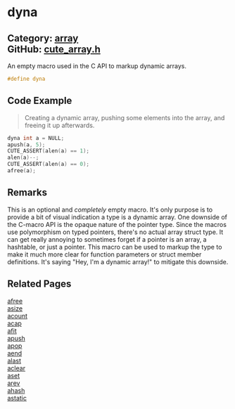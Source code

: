 # dyna

Category: [array](https://github.com/RandyGaul/cute_framework/blob/master/docs/api_reference?id=array)  
GitHub: [cute_array.h](https://github.com/RandyGaul/cute_framework/blob/master/include/cute_array.h)  
---

An empty macro used in the C API to markup dynamic arrays.

```cpp
#define dyna
```

## Code Example

> Creating a dynamic array, pushing some elements into the array, and freeing it up afterwards.

```cpp
dyna int a = NULL;
apush(a, 5);
CUTE_ASSERT(alen(a) == 1);
alen(a)--;
CUTE_ASSERT(alen(a) == 0);
afree(a);
```

## Remarks

This is an optional and _completely_ empty macro. It's only purpose is to provide a bit of visual indication a type is a
dynamic array. One downside of the C-macro API is the opaque nature of the pointer type. Since the macros use polymorphism
on typed pointers, there's no actual array struct type. It can get really annoying to sometimes forget if a pointer is an
array, a hashtable, or just a pointer. This macro can be used to markup the type to make it much more clear for function
parameters or struct member definitions. It's saying "Hey, I'm a dynamic array!" to mitigate this downside.

## Related Pages

[afree](https://github.com/RandyGaul/cute_framework/blob/master/docs/array/afree.md)  
[asize](https://github.com/RandyGaul/cute_framework/blob/master/docs/array/asize.md)  
[acount](https://github.com/RandyGaul/cute_framework/blob/master/docs/array/acount.md)  
[acap](https://github.com/RandyGaul/cute_framework/blob/master/docs/array/acap.md)  
[afit](https://github.com/RandyGaul/cute_framework/blob/master/docs/array/afit.md)  
[apush](https://github.com/RandyGaul/cute_framework/blob/master/docs/array/apush.md)  
[apop](https://github.com/RandyGaul/cute_framework/blob/master/docs/array/apop.md)  
[aend](https://github.com/RandyGaul/cute_framework/blob/master/docs/array/aend.md)  
[alast](https://github.com/RandyGaul/cute_framework/blob/master/docs/array/alast.md)  
[aclear](https://github.com/RandyGaul/cute_framework/blob/master/docs/array/aclear.md)  
[aset](https://github.com/RandyGaul/cute_framework/blob/master/docs/array/aset.md)  
[arev](https://github.com/RandyGaul/cute_framework/blob/master/docs/array/arev.md)  
[ahash](https://github.com/RandyGaul/cute_framework/blob/master/docs/array/ahash.md)  
[astatic](https://github.com/RandyGaul/cute_framework/blob/master/docs/array/astatic.md)  
